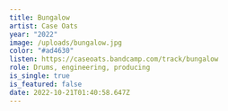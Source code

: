 ```yaml
---
title: Bungalow
artist: Case Oats
year: "2022"
image: /uploads/bungalow.jpg
color: "#ad4630"
listen: https://caseoats.bandcamp.com/track/bungalow
role: Drums, engineering, producing
is_single: true
is_featured: false
date: 2022-10-21T01:40:58.647Z
---
```

